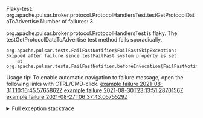         
Flaky-test: org.apache.pulsar.broker.protocol.ProtocolHandlersTest.testGetProtocolDataToAdvertise
Number of failures: 3

org.apache.pulsar.broker.protocol.ProtocolHandlersTest is flaky. The testGetProtocolDataToAdvertise test method fails sporadically.

```
org.apache.pulsar.tests.FailFastNotifier$FailFastSkipException: Skipped after failure since testFailFast system property is set.
	at org.apache.pulsar.tests.FailFastNotifier.beforeInvocation(FailFastNotifier.java:88)

```

Usage tip: To enable automatic navigation to failure message, open the following links with CTRL/CMD-click.
[example failure 2021-08-31T10:16:45.5765862Z](https://github.com/apache/pulsar/runs/3471501156?check_suite_focus=true#step:10:2627)
[example failure 2021-08-30T23:13:51.2870156Z](https://github.com/apache/pulsar/runs/3467152431?check_suite_focus=true#step:9:1949)
[example failure 2021-08-27T06:37:43.0575529Z](https://github.com/apache/pulsar/runs/3440411059?check_suite_focus=true#step:9:3867)


<details>
<summary>Full exception stacktrace</summary>
<code><pre>
org.apache.pulsar.tests.FailFastNotifier$FailFastSkipException: Skipped after failure since testFailFast system property is set.
	at org.apache.pulsar.tests.FailFastNotifier.beforeInvocation(FailFastNotifier.java:88)

</pre></code>
</details>

